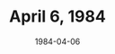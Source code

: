 ---
layout: episode
title: April 6, 1984
date: 1984-04-06
recording_status: none 
private_reel: Simon Le Bon & Nick Rhodes Part 1
videos:
  - title: Cyndi Lauper - Girls Just Want To Have Fun
  - title: Billy Idol - Rebel Yell
  - title: Cheap Trick - unknown
notes: No known recording has surfaced of this episode.  Listed videos were announced on the previous week's episode (3-30)
index_notes:  
---